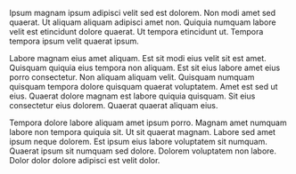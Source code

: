 Ipsum magnam ipsum adipisci velit sed est dolorem. Non modi amet sed quaerat. Ut aliquam aliquam adipisci amet non. Quiquia numquam labore velit est etincidunt dolore quaerat. Ut tempora etincidunt ut. Tempora tempora ipsum velit quaerat ipsum.

Labore magnam eius amet aliquam. Est sit modi eius velit sit est amet. Quisquam quiquia eius tempora non aliquam. Est sit eius labore amet eius porro consectetur. Non aliquam aliquam velit. Quisquam numquam quisquam tempora dolore quisquam quaerat voluptatem. Amet est sed ut eius. Quaerat dolore magnam est labore quiquia quisquam. Sit eius consectetur eius dolorem. Quaerat quaerat aliquam eius.

Tempora dolore labore aliquam amet ipsum porro. Magnam amet numquam labore non tempora quiquia sit. Ut sit quaerat magnam. Labore sed amet ipsum neque dolorem. Est ipsum eius labore voluptatem sit numquam. Quaerat ipsum sit numquam sed dolore. Dolorem voluptatem non labore. Dolor dolor dolore adipisci est velit dolor.